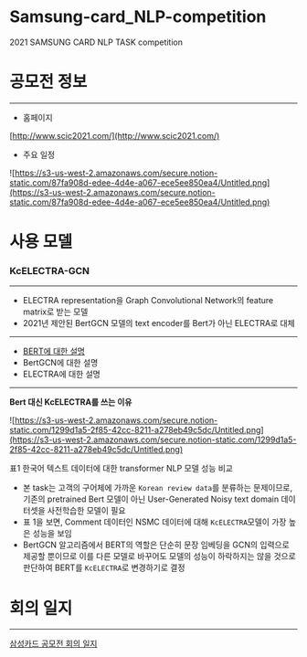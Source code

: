 # Samsung-card_NLP-competition
2021 SAMSUNG CARD NLP TASK competition

# 공모전 정보

---

- 홈페이지

[http://www.scic2021.com/](http://www.scic2021.com/)

- 주요 일정

![https://s3-us-west-2.amazonaws.com/secure.notion-static.com/87fa908d-edee-4d4e-a067-ece5ee850ea4/Untitled.png](https://s3-us-west-2.amazonaws.com/secure.notion-static.com/87fa908d-edee-4d4e-a067-ece5ee850ea4/Untitled.png)

# 사용 모델

### KcELECTRA-GCN

---

- ELECTRA representation을 Graph Convolutional Network의 feature matrix로 받는 모델
- 2021년 제안된 BertGCN 모델의 text encoder를 Bert가 아닌 ELECTRA로 대체

---

- [BERT에 대한 설명](https://www.notion.so/e806542ec7c14285842120d0c9efaa6f)
- BertGCN에 대한 설명
- ELECTRA에 대한 설명


---

**Bert 대신 KcELECTRA를 쓰는 이유** 

![https://s3-us-west-2.amazonaws.com/secure.notion-static.com/1299d1a5-2f85-42cc-8211-a278eb49c5dc/Untitled.png](https://s3-us-west-2.amazonaws.com/secure.notion-static.com/1299d1a5-2f85-42cc-8211-a278eb49c5dc/Untitled.png)

표1 한국어 텍스트 데이터에 대한 transformer NLP 모델 성능 비교 

- 본 task는 고객의 구어체에 가까운 `Korean review data`를 분류하는 문제이므로, 기존의 pretrained Bert 모델이 아닌 User-Generated Noisy text domain 데이터셋을 사전학습한 모델이 필요
- 표 1을 보면, Comment 데이터인 NSMC 데이터에 대해 `KcELECTRA`모델이 가장 높은 성능을 보임
- BertGCN 알고리즘에서 BERT의 역할은 단순히 문장 임베딩을 GCN의 입력으로 제공할 뿐이므로 이를 다른 모델로 바꾸어도 모델의 성능이 하락하지는 않을 것으로 판단하여 BERT를 `KcELECTRA`로 변경하기로 결정

# 회의 일지

---

[삼성카드 공모전 회의 일지](https://www.notion.so/964b33f48fed4bbd93b3ba4eabc97607)
